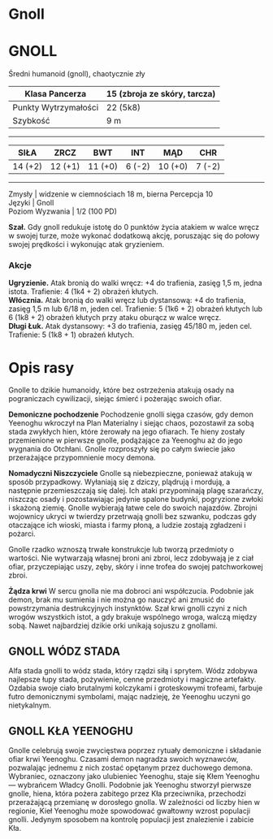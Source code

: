 # Gnoll

# GNOLL

Średni humanoid (gnoll), chaotycznie zły  

Klasa Pancerza | 15 (zbroja ze skóry, tarcza)  
---|---
Punkty Wytrzymałości | 22 (5k8)  
Szybkość | 9 m  

----

SIŁA | ZRCZ | BWT | INT | MĄD | CHR  
---|---|---|---|---|---
14 (+2) | 12 (+1) | 11 (+0) | 6 (-2) | 10 (+0) | 7 (-2)  

----

Zmysły | widzenie w ciemnościach 18 m, bierna Percepcja 10  
Języki | Gnoll  
Poziom Wyzwania | 1/2 (100 PD)  


**Szał.** Gdy gnoll redukuje istotę do 0 punktów życia atakiem w walce wręcz w swojej turze, może wykonać dodatkową akcję, poruszając się do połowy swojej prędkości i wykonując atak gryzieniem.  

### Akcje
**Ugryzienie.** Atak bronią do walki wręcz: +4 do trafienia, zasięg 1,5 m, jedna istota. Trafienie: 4 (1k4 + 2) obrażeń kłutych.  
**Włócznia.** Atak bronią do walki wręcz lub dystansową: +4 do trafienia, zasięg 1,5 m lub 6/18 m, jeden cel. Trafienie: 5 (1k6 + 2) obrażeń kłutych lub 6 (1k8 + 2) obrażeń kłutych przy ataku oburącz w walce wręcz.  
**Długi Łuk.** Atak dystansowy: +3 do trafienia, zasięg 45/180 m, jeden cel. Trafienie: 5 (1k8 + 1) obrażeń kłutych.  


# Opis rasy


Gnolle to dzikie humanoidy, które bez ostrzeżenia atakują osady na pograniczach cywilizacji, siejąc śmierć i pożerając swoich ofiar.  

**Demoniczne pochodzenie** Pochodzenie gnolli sięga czasów, gdy demon Yeenoghu wkroczył na Plan Materialny i siejąc chaos, pozostawił za sobą stada zwykłych hien, które żerowały na jego ofiarach. Te hieny zostały przemienione w pierwsze gnolle, podążające za Yeenoghu aż do jego wygnania do Otchłani. Gnolle rozproszyły się po całym świecie jako przerażające przypomnienie mocy demona.  

**Nomadyczni Niszczyciele** Gnolle są niebezpieczne, ponieważ atakują w sposób przypadkowy. Wyłaniają się z dziczy, plądrują i mordują, a następnie przemieszczają się dalej. Ich ataki przypominają plagę szarańczy, niszcząc osady i pozostawiając jedynie spalone budynki, pogryzione zwłoki i skażoną ziemię. Gnolle wybierają łatwe cele do swoich najazdów. Zbrojni wojownicy ukryci w twierdzy przetrwają gnolli bez szwanku, podczas gdy otaczające ich wioski, miasta i farmy płoną, a ludzie zostają zgładzeni i pożarci.  

Gnolle rzadko wznoszą trwałe konstrukcje lub tworzą przedmioty o wartości. Nie wytwarzają własnej broni ani zbroi, lecz zdobywają je z ciał ofiar, przyczepiając uszy, zęby, skóry i inne trofea do swojej patchworkowej zbroi.  

**Żądza krwi** W sercu gnolla nie ma dobroci ani współczucia. Podobnie jak demon, brak mu sumienia i nie można go nauczyć ani zmusić do powstrzymania destrukcyjnych instynktów. Szał krwi gnolli czyni z nich wrogów wszystkich istot, a gdy brakuje wspólnego wroga, walczą między sobą. Nawet najbardziej dzikie orki unikają sojuszu z gnollami.  


## GNOLL WÓDZ STADA

Alfa stada gnolli to wódz stada, który rządzi siłą i sprytem. Wódz zdobywa najlepsze łupy stada, pożywienie, cenne przedmioty i magiczne artefakty. Ozdabia swoje ciało brutalnymi kolczykami i groteskowymi trofeami, farbuje futro demonicznymi symbolami, mając nadzieję, że Yeenoghu uczyni go nietykalnym.  


## GNOLL KŁA YEENOGHU

Gnolle celebrują swoje zwycięstwa poprzez rytuały demoniczne i składanie ofiar krwi Yeenoghu. Czasami demon nagradza swoich wyznawców, pozwalając jednemu z nich zostać opętanym przez duchowego demona. Wybraniec, oznaczony jako ulubieniec Yeenoghu, staje się Kłem Yeenoghu — wybrańcem Władcy Gnolli. Podobnie jak Yeenoghu stworzył pierwsze gnolle, hiena, która pożera zabitego przez Kła przeciwnika, przechodzi przerażającą przemianę w dorosłego gnolla. W zależności od liczby hien w regionie, Kieł Yeenoghu może spowodować gwałtowny wzrost populacji gnolli. Jedynym sposobem na kontrolę populacji jest znalezienie i zabicie Kła.  

<!--stackedit_data:
eyJoaXN0b3J5IjpbLTk0MjE0NDY5OCwxNjc0ODc2NzMxXX0=
-->